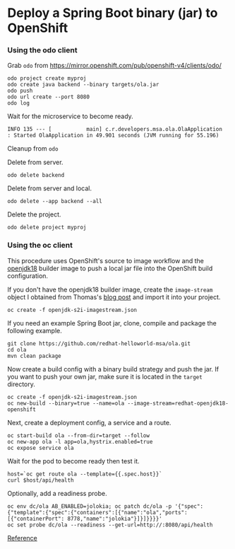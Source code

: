 # Deploy a Spring Boot binary (jar) to OpenShift 

### Using the odo client

Grab ```odo``` from https://mirror.openshift.com/pub/openshift-v4/clients/odo/

```
odo project create myproj
odo create java backend --binary targets/ola.jar
odo push
odo url create --port 8080
odo log
```
Wait for the microservice to become ready.
```
INFO 135 --- [           main] c.r.developers.msa.ola.OlaApplication    : Started OlaApplication in 49.901 seconds (JVM running for 55.196)
```

Cleanup from ```odo```

Delete from server.
```
odo delete backend
```
Delete from server and local.
```
odo delete --app backend --all
``` 
Delete the project.
```
odo delete project myproj
```
### Using the oc client
This procedure uses OpenShift's source to image workflow and the [openjdk18](https://access.redhat.com/containers/?tab=images&platform=openshift#/registry.access.redhat.com/redhat-openjdk-18/openjdk18-openshift) builder image to push a local jar file into the OpenShift build configuration.

If you don't have the openjdk18 builder image, create the ```image-stream``` object I obtained from Thomas's [blog post](https://developers.redhat.com/blog/2017/02/23/getting-started-with-openshift-java-s2i/) and import it into your project.

```
oc create -f openjdk-s2i-imagestream.json
```

If you need an example Spring Boot jar, clone, compile and package the following example.
```
git clone https://github.com/redhat-helloworld-msa/ola.git
cd ola
mvn clean package
```

Now create a build config with a binary build strategy and push the jar. If you want to push your own jar, make sure it is located in the ```target``` directory.
```
oc create -f openjdk-s2i-imagestream.json
oc new-build --binary=true --name=ola --image-stream=redhat-openjdk18-openshift
```
Next, create a deployment config, a service and a route.
```
oc start-build ola --from-dir=target --follow
oc new-app ola -l app=ola,hystrix.enabled=true
oc expose service ola
```

Wait for the pod to become ready then test it.

```
host=`oc get route ola --template={{.spec.host}}`
curl $host/api/health
```

Optionally, add a readiness probe.
```
oc env dc/ola AB_ENABLED=jolokia; oc patch dc/ola -p '{"spec":{"template":{"spec":{"containers":[{"name":"ola","ports":[{"containerPort": 8778,"name":"jolokia"}]}]}}}}'
oc set probe dc/ola --readiness --get-url=http://:8080/api/health
```
[Reference](https://github.com/redhat-helloworld-msa/helloworld-msa/blob/master/ola.adoc)

